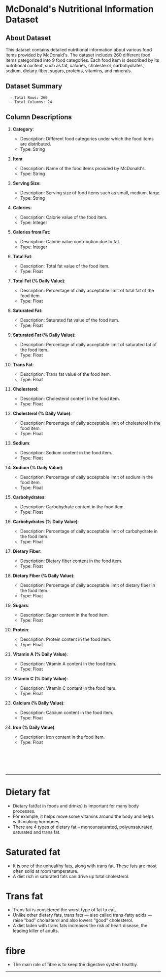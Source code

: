 # McDonald's Nutritional Information Dataset

## About Dataset

This dataset contains detailed nutritional information about various food items provided by McDonald's. The dataset includes 260 different food items categorized into 9 food categories. Each food item is described by its nutritional content, such as fat, calories, cholesterol, carbohydrates, sodium, dietary fiber, sugars, proteins, vitamins, and minerals.

## Dataset Summary
      
      - Total Rows: 260
      - Total Columns: 24

## Column Descriptions

1. **Category**: 
   - Description: Different food categories under which the food items are distributed.
   - Type: String

2. **Item**: 
   - Description: Name of the food items provided by McDonald's.
   - Type: String

3. **Serving Size**: 
   - Description: Serving size of food items such as small, medium, large.
   - Type: String

4. **Calories**: 
   - Description: Calorie value of the food item.
   - Type: Integer

5. **Calories from Fat**: 
   - Description: Calorie value contribution due to fat.
   - Type: Integer

6. **Total Fat**: 
   - Description: Total fat value of the food item.
   - Type: Float

7. **Total Fat (% Daily Value)**: 
   - Description: Percentage of daily acceptable limit of total fat of the food item.
   - Type: Float

8. **Saturated Fat**: 
   - Description: Saturated fat value of the food item.
   - Type: Float

9. **Saturated Fat (% Daily Value)**: 
   - Description: Percentage of daily acceptable limit of saturated fat of the food item.
   - Type: Float

10. **Trans Fat**: 
    - Description: Trans fat value of the food item.
    - Type: Float

11. **Cholesterol**: 
    - Description: Cholesterol content in the food item.
    - Type: Float

12. **Cholesterol (% Daily Value)**: 
    - Description: Percentage of daily acceptable limit of cholesterol in the food item.
    - Type: Float

13. **Sodium**: 
    - Description: Sodium content in the food item.
    - Type: Float

14. **Sodium (% Daily Value)**: 
    - Description: Percentage of daily acceptable limit of sodium in the food item.
    - Type: Float

15. **Carbohydrates**: 
    - Description: Carbohydrate content in the food item.
    - Type: Float

16. **Carbohydrates (% Daily Value)**: 
    - Description: Percentage of daily acceptable limit of carbohydrate in the food item.
    - Type: Float

17. **Dietary Fiber**: 
    - Description: Dietary fiber content in the food item.
    - Type: Float

18. **Dietary Fiber (% Daily Value)**: 
    - Description: Percentage of daily acceptable limit of dietary fiber in the food item.
    - Type: Float

19. **Sugars**: 
    - Description: Sugar content in the food item.
    - Type: Float

20. **Protein**: 
    - Description: Protein content in the food item.
    - Type: Float

21. **Vitamin A (% Daily Value)**: 
    - Description: Vitamin A content in the food item.
    - Type: Float

22. **Vitamin C (% Daily Value)**: 
    - Description: Vitamin C content in the food item.
    - Type: Float

23. **Calcium (% Daily Value)**: 
    - Description: Calcium content in the food item.
    - Type: Float

24. **Iron (% Daily Value)**: 
    - Description: Iron content in the food item.
    - Type: Float
   
<br>
<br>
<br>

<br>
<hr>

# Dietary fat 
  - Dietary fat(fat in foods and drinks) is important for many body processes.
  - For example, it helps move some vitamins around the body and helps with making hormones.
  - There are 4 types of dietary fat – monounsaturated, polyunsaturated, saturated and trans fat.

# Saturated fat 
  - It is one of the unhealthy fats, along with trans fat. These fats are most often solid at room temperature.
  - A diet rich in saturated fats can drive up total cholesterol.

# Trans fat
  - Trans fat is considered the worst type of fat to eat.
  - Unlike other dietary fats, trans fats — also called trans-fatty acids — raise "bad" cholesterol and also lowers "good" cholesterol.
  - A diet laden with trans fats increases the risk of heart disease, the leading killer of adults.

#  fibre
  - The main role of fibre is to keep the digestive system healthy.

<hr>
